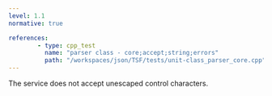 ```yaml
---
level: 1.1
normative: true

references:
        - type: cpp_test
          name: "parser class - core;accept;string;errors"
          path: "/workspaces/json/TSF/tests/unit-class_parser_core.cpp"
---
```


The service does not accept unescaped control characters.
